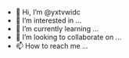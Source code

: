 - 👋 Hi, I’m @yxtvwidc
- 👀 I’m interested in ...
- 🌱 I’m currently learning ...
- 💞️ I’m looking to collaborate on ...
- 📫 How to reach me ...

<!---
yxtvwidc/yxtvwidc is a ✨ special ✨ repository because its `README.md` (this file) appears on your GitHub profile.
You can click the Preview link to take a look at your changes.
--->
